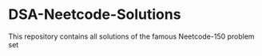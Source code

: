 # DSA-Neetcode-Solutions
This repository contains all solutions of the famous Neetcode-150 problem set
